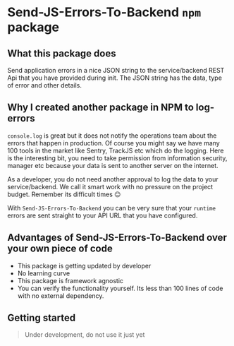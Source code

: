 # Send-JS-Errors-To-Backend `npm` package

## What this package does

Send application errors in a nice JSON string to the service/backend REST Api that you have provided during init. The JSON string has the data, type of error and other details.

## Why I created another package in NPM to log-errors

`console.log` is great but it does not notify the operations team about the errors that happen in production. Of course you might say we have many 100 tools in the market like Sentry, TrackJS etc which do the logging. Here is the interesting bit, you need to take permission from information security, manager etc because your data is sent to another server on the internet.

As a developer, you do not need another approval to log the data to your service/backend. We call it smart work with no pressure on the project budget. Remember its difficult times 😑

With `Send-JS-Errors-To-Backend` you can be very sure that your `runtime` errors are sent straight to your API URL that you have configured.

## Advantages of Send-JS-Errors-To-Backend over your own piece of code

- This package is getting updated by developer
- No learning curve
- This package is framework agnostic
- You can verify the functionality yourself. Its less than 100 lines of code with no external dependency.

## Getting started

> Under development, do not use it just yet
